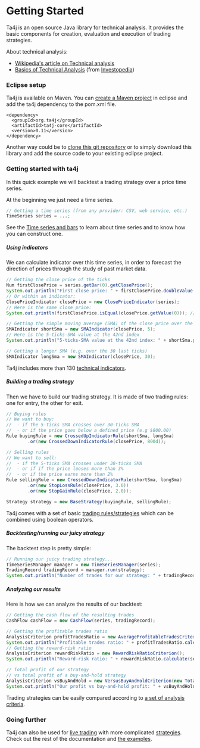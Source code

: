 # Getting Started

Ta4j is an open source Java library for technical analysis. It provides the basic components for creation, evaluation and execution of trading strategies.

About technical analysis:

  * [Wikipedia's article on Technical analysis](http://en.wikipedia.org/wiki/Technical_analysis)
  * [Basics of Technical Analysis](http://www.investopedia.com/university/technical/) (from [Investopedia](http://www.investopedia.com/))

### Eclipse setup

Ta4j is available on Maven. You can [create a Maven project](http://www.tech-recipes.com/rx/39279/create-a-new-maven-project-in-eclipse/) in eclipse and add the ta4j dependency to the pom.xml file.
```
<dependency>
  <groupId>org.ta4j</groupId>
  <artifactId>ta4j-core</artifactId>
  <version>0.11</version>
</dependency>
```
Another way could be to [clone this git repository](https://git-scm.com/book/en/v1/Git-Basics-Getting-a-Git-Repository) or to simply download this library and add the source code to your existing eclipse project.

### Getting started with ta4j

In this quick example we will backtest a trading strategy over a price time series.

At the beginning we just need a time series.

```java
// Getting a time series (from any provider: CSV, web service, etc.)
TimeSeries series = ...;
```

See the [Time series and bars](Time-series-and-bars.html) to learn about time series and to know how you can construct one.

##### Using indicators

We can calculate indicator over this time series, in order to forecast the direction of prices through the study of past market data.

```java
// Getting the close price of the ticks
Num firstClosePrice = series.getBar(0).getClosePrice();
System.out.println("First close price: " + firstClosePrice.doubleValue());
// Or within an indicator:
ClosePriceIndicator closePrice = new ClosePriceIndicator(series);
// Here is the same close price:
System.out.println(firstClosePrice.isEqual(closePrice.getValue(0))); // equal to firstClosePrice

// Getting the simple moving average (SMA) of the close price over the last 5 ticks
SMAIndicator shortSma = new SMAIndicator(closePrice, 5);
// Here is the 5-ticks-SMA value at the 42nd index
System.out.println("5-ticks-SMA value at the 42nd index: " + shortSma.getValue(42).doubleValue());

// Getting a longer SMA (e.g. over the 30 last ticks)
SMAIndicator longSma = new SMAIndicator(closePrice, 30);
```
Ta4j includes more than 130 [technical indicators](Technical-indicators.html).

##### Building a trading strategy

Then we have to build our trading strategy. It is made of two trading rules: one for entry, the other for exit.

```java
// Buying rules
// We want to buy:
//  - if the 5-ticks SMA crosses over 30-ticks SMA
//  - or if the price goes below a defined price (e.g $800.00)
Rule buyingRule = new CrossedUpIndicatorRule(shortSma, longSma)
        .or(new CrossedDownIndicatorRule(closePrice, 800d));

// Selling rules
// We want to sell:
//  - if the 5-ticks SMA crosses under 30-ticks SMA
//  - or if if the price looses more than 3%
//  - or if the price earns more than 2%
Rule sellingRule = new CrossedDownIndicatorRule(shortSma, longSma)
        .or(new StopLossRule(closePrice, 3.0))
        .or(new StopGainRule(closePrice, 2.0));

Strategy strategy = new BaseStrategy(buyingRule, sellingRule);
```

Ta4j comes with a set of basic [trading rules/strategies](Trading-strategies.html) which can be combined using boolean operators.

##### Backtesting/running our juicy strategy

The backtest step is pretty simple:

```java
// Running our juicy trading strategy...
TimeSeriesManager manager = new TimeSeriesManager(series);
TradingRecord tradingRecord = manager.run(strategy);
System.out.println("Number of trades for our strategy: " + tradingRecord.getTradeCount());
```

##### Analyzing our results

Here is how we can analyze the results of our backtest:

```java
// Getting the cash flow of the resulting trades
CashFlow cashFlow = new CashFlow(series, tradingRecord);

// Getting the profitable trades ratio
AnalysisCriterion profitTradesRatio = new AverageProfitableTradesCriterion();
System.out.println("Profitable trades ratio: " + profitTradesRatio.calculate(series, tradingRecord));
// Getting the reward-risk ratio
AnalysisCriterion rewardRiskRatio = new RewardRiskRatioCriterion();
System.out.println("Reward-risk ratio: " + rewardRiskRatio.calculate(series, tradingRecord));

// Total profit of our strategy
// vs total profit of a buy-and-hold strategy
AnalysisCriterion vsBuyAndHold = new VersusBuyAndHoldCriterion(new TotalProfitCriterion());
System.out.println("Our profit vs buy-and-hold profit: " + vsBuyAndHold.calculate(series, tradingRecord));
```

Trading strategies can be easily compared according to [a set of analysis criteria](Backtesting.html).

### Going further

Ta4j can also be used for [live trading](live-trading.html) with more complicated [strategies](Trading-strategies.html). Check out the rest of the documentation and [the examples](Usage-examples.html).
